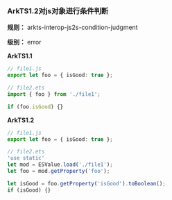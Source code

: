 ### ArkTS1.2对js对象进行条件判断

**规则：** arkts-interop-js2s-condition-judgment

**级别：** error

**ArkTS1.1**
```typescript
// file1.js
export let foo = { isGood: true };

// file2.ets
import { foo } from './file1';

if (foo.isGood) {}
```

**ArkTS1.2**
```typescript
// file1.js
export let foo = { isGood: true };

// file2.ets
'use static'
let mod = ESValue.load('./file1');
let foo = mod.getProperty('foo');

let isGood = foo.getProperty('isGood').toBoolean();
if (isGood) {}
```
